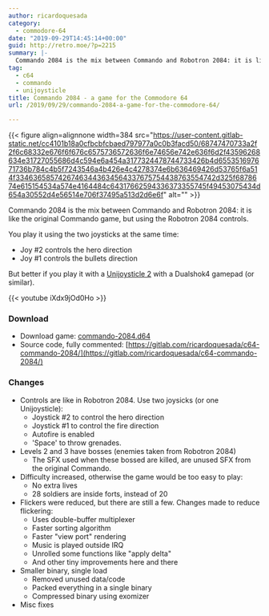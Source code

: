 ```yaml
---
author: ricardoquesada
category:
  - commodore-64
date: "2019-09-29T14:45:14+00:00"
guid: http://retro.moe/?p=2215
summary: |-
  Commando 2084 is the mix between Commando and Robotron 2084: it is like the original Commando game, but using the Robotron 2084 controls.
tag:
  - c64
  - commando
  - unijoysticle
title: Commando 2084 - a game for the Commodore 64
url: /2019/09/29/commando-2084-a-game-for-the-commodore-64/

---
```

{{< figure align=alignnone width=384 src="https://user-content.gitlab-static.net/cc4101b18a0cfbcbfcbaed797977a0c0b3facd50/68747470733a2f2f6c68332e676f6f676c6575736572636f6e74656e742e636f6d2f43596268634e31727055686d4c594e6a454a3177324478744733426b4d655351697671736b784c4b5f7243546a4b426e4c4278374e6b636469426d53765f6a514f33463658574267463443634564337675754438763554742d325f6878674e615154534a574e4164484c64317662594336373355745f49453075434d654a30552d4e56514e706f37495a513d2d6e6f" alt="" >}}

Commando 2084 is the mix between Commando and Robotron 2084: it is like the original Commando game, but using the Robotron 2084 controls.

You play it using the two joysticks at the same time:

- Joy #2 controls the hero direction
- Joy #1 controls the bullets direction

But better if you play it with a [Unijoysticle 2](/unijoysticle2) with a Dualshok4 gamepad (or similar).

{{< youtube iXdx9jOd0Ho >}}

### Download

- Download game: [commando-2084.d64](https://gitlab.com/ricardoquesada/c64-commando-2084/raw/master/bin/commando-2084.d64)
- Source code, fully commented: [https://gitlab.com/ricardoquesada/c64-commando-2084/](https://gitlab.com/ricardoquesada/c64-commando-2084/)

### Changes

- Controls are like in Robotron 2084. Use two joysicks (or one Unijoysticle):
  - Joystick #2 to control the hero direction
  - Joystick #1 to control the fire direction
  - Autofire is enabled
  - 'Space' to throw grenades.
- Levels 2 and 3 have bosses (enemies taken from Robotron 2084)
  - The SFX used when these bossed are killed, are unused SFX from the original Commando.
- Difficulty increased, otherwise the game would be too easy to play:
  - No extra lives
  - 28 soldiers are inside forts, instead of 20
- Flickers were reduced, but there are still a few. Changes made to reduce flickering:
  - Uses double-buffer multiplexer
  - Faster sorting algorithm
  - Faster "view port" rendering
  - Music is played outside IRQ
  - Unrolled some functions like "apply delta"
  - And other tiny improvements here and there
- Smaller binary, single load
  - Removed unused data/code
  - Packed everything in a single binary
  - Compressed binary using exomizer
- Misc fixes
